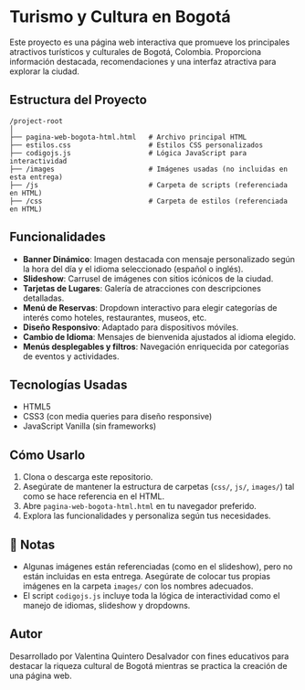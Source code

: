 
# Turismo y Cultura en Bogotá

Este proyecto es una página web interactiva que promueve los principales atractivos turísticos y culturales de Bogotá, Colombia. Proporciona información destacada, recomendaciones y una interfaz atractiva para explorar la ciudad.

## Estructura del Proyecto

```
/project-root
│
├── pagina-web-bogota-html.html   # Archivo principal HTML
├── estilos.css                   # Estilos CSS personalizados
├── codigojs.js                   # Lógica JavaScript para interactividad
├── /images                       # Imágenes usadas (no incluidas en esta entrega)
├── /js                           # Carpeta de scripts (referenciada en HTML)
├── /css                          # Carpeta de estilos (referenciada en HTML)
```

## Funcionalidades

-  **Banner Dinámico**: Imagen destacada con mensaje personalizado según la hora del día y el idioma seleccionado (español o inglés).
-  **Slideshow**: Carrusel de imágenes con sitios icónicos de la ciudad.
-  **Tarjetas de Lugares**: Galería de atracciones con descripciones detalladas.
-  **Menú de Reservas**: Dropdown interactivo para elegir categorías de interés como hoteles, restaurantes, museos, etc.
-  **Diseño Responsivo**: Adaptado para dispositivos móviles.
-  **Cambio de Idioma**: Mensajes de bienvenida ajustados al idioma elegido.
-  **Menús desplegables y filtros**: Navegación enriquecida por categorías de eventos y actividades.

##  Tecnologías Usadas

- HTML5
- CSS3 (con media queries para diseño responsive)
- JavaScript Vanilla (sin frameworks)

## Cómo Usarlo

1. Clona o descarga este repositorio.
2. Asegúrate de mantener la estructura de carpetas (`css/`, `js/`, `images/`) tal como se hace referencia en el HTML.
3. Abre `pagina-web-bogota-html.html` en tu navegador preferido.
4. Explora las funcionalidades y personaliza según tus necesidades.

## 📌 Notas

- Algunas imágenes están referenciadas (como en el slideshow), pero no están incluidas en esta entrega. Asegúrate de colocar tus propias imágenes en la carpeta `images/` con los nombres adecuados.
- El script `codigojs.js` incluye toda la lógica de interactividad como el manejo de idiomas, slideshow y dropdowns.

## Autor

Desarrollado por Valentina Quintero Desalvador con fines educativos para destacar la riqueza cultural de Bogotá mientras se practica la creación de una página web.
